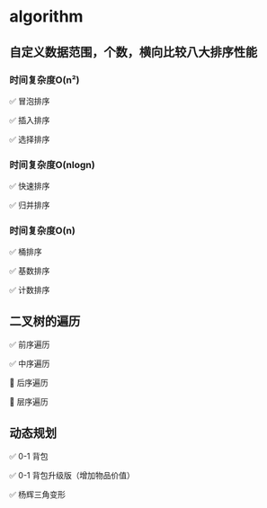 # algorithm
## 自定义数据范围，个数，横向比较八大排序性能
### 时间复杂度O(n²)
:white_check_mark: 冒泡排序

:white_check_mark: 插入排序

:white_check_mark: 选择排序
### 时间复杂度O(nlogn)
:white_check_mark: 快速排序

:white_check_mark: 归并排序
### 时间复杂度O(n)
:white_check_mark: 桶排序

:white_check_mark: 基数排序

:white_check_mark: 计数排序
## 二叉树的遍历
:white_check_mark: 前序遍历

:white_check_mark: 中序遍历

:wrench: 后序遍历

:wrench: 层序遍历
## 动态规划
:white_check_mark: 0-1 背包

:white_check_mark: 0-1 背包升级版（增加物品价值）

:white_check_mark: 杨辉三角变形

